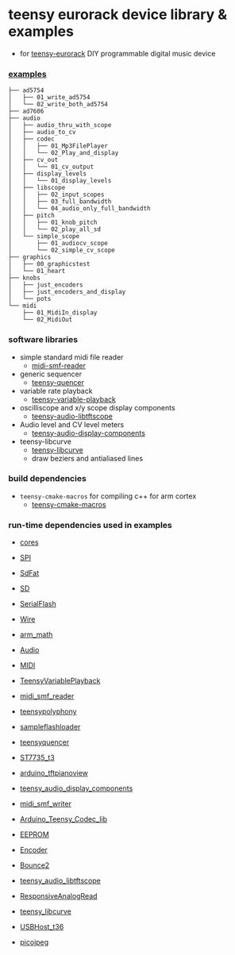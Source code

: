 # teensy eurorack device library & examples 
* for [teensy-eurorack](https://github.com/newdigate/teensy-eurorack) DIY programmable digital music device

### [examples](examples)
```
├── ad5754
│   ├── 01_write_ad5754
│   └── 02_write_both_ad5754
├── ad7606
├── audio
│   ├── audio_thru_with_scope
│   ├── audio_to_cv
│   ├── codec
│   │   ├── 01_Mp3FilePlayer
│   │   └── 02_Play_and_display
│   ├── cv_out
│   │   └── 01_cv_output
│   ├── display_levels
│   │   └── 01_display_levels
│   ├── libscope
│   │   ├── 02_input_scopes
│   │   ├── 03_full_bandwidth
│   │   └── 04_audio_only_full_bandwidth
│   ├── pitch
│   │   ├── 01_knob_pitch
│   │   └── 02_play_all_sd
│   └── simple_scope
│       ├── 01_audiocv_scope
│       └── 02_simple_cv_scope
├── graphics
│   ├── 00_graphicstest
│   └── 01_heart
├── knobs
│   ├── just_encoders
│   ├── just_encoders_and_display
│   └── pots
└── midi
    ├── 01_MidiIn_display
    └── 02_MidiOut
```

### software libraries
 * simple standard midi file reader 
   * [midi-smf-reader](https://github.com/newdigate/midi-smf-reader)
 * generic sequencer
   * [teensy-quencer](https://github.com/newdigate/teensy-quencer)
 * variable rate playback
   * [teensy-variable-playback](https://github.com/newdigate/teensy-variable-playback)
 * oscilliscope and x/y scope display components
   * [teensy-audio-libtftscope](https://github.com/newdigate/teensy-audio-libtftscope)
 * Audio level and CV level meters 
   * [teensy-audio-display-components](https://github.com/newdigate/teensy-audio-display-components)
 * teensy-libcurve 
   * [teensy-libcurve](https://github.com/newdigate/teensy-libcurve)
   * draw beziers and antialiased lines

### build dependencies
* ```teensy-cmake-macros``` for compiling c++ for arm cortex
  * [teensy-cmake-macros](https://github.com/newdigate/teensy-cmake-macros)

### run-time dependencies used in examples
* [cores](https://github.com/PaulStoffregen/cores.git)
* [SPI](https://github.com/PaulStoffregen/SPI.git)
* [SdFat](https://github.com/greiman/SdFat.git) 
* [SD](https://github.com/PaulStoffregen/SD.git)
* [SerialFlash](https://github.com/PaulStoffregen/SerialFlash.git)
* [Wire](https://github.com/PaulStoffregen/Wire.git)
* [arm_math](https://github.com/PaulStoffregen/arm_math.git)
* [Audio](https://github.com/PaulStoffregen/Audio.git)
* [MIDI](https://github.com/PaulStoffregen/MIDI)
* [TeensyVariablePlayback](https://github.com/newdigate/teensy-variable-playback.git)
* [midi_smf_reader](https://github.com/newdigate/midi-smf-reader.git)
* [teensypolyphony](https://github.com/newdigate/teensy-polyphony.git)
* [sampleflashloader](https://github.com/newdigate/teensy-sample-flashloader.git)
* [teensyquencer](https://github.com/newdigate/teensy-quencer.git)
* [ST7735_t3](https://github.com/PaulStoffregen/ST7735_t3.git)
* [arduino_tftpianoview](https://github.com/newdigate/arduino-tftpianoview.git)
* [teensy_audio_display_components](https://github.com/newdigate/teensy-audio-display-components.git)
* [midi_smf_writer](https://github.com/newdigate/midi-smf-writer.git)
* [Arduino_Teensy_Codec_lib](https://github.com/FrankBoesing/Arduino-Teensy-Codec-lib.git)
* [EEPROM](https://github.com/PaulStoffregen/EEPROM.git)
* [Encoder](https://github.com/PaulStoffregen/Encoder.git)
* [Bounce2](https://github.com/thomasfredericks/Bounce2.git)
* [teensy_audio_libtftscope](https://github.com/newdigate/teensy-audio-libtftscope)
* [ResponsiveAnalogRead](https://github.com/dxinteractive/ResponsiveAnalogRead.git)
* [teensy_libcurve](https://github.com/newdigate/teensy-libcurve.git)

* [USBHost_t36](https://github.com/PaulStoffregen/USBHost_t36.git)
* [picojpeg](https://github.com/richgel999/picojpeg)
